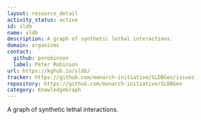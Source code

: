```yaml
---
layout: resource_detail
activity_status: active
id: sldb
name: sldb
description: A graph of synthetic lethal interactions.
domain: organisms
contact:
  github: pnrobinson
  label: Peter Robinson
url: https://kghub.io/sldb/
tracker: https://github.com/monarch-initiative/SLDBGen/issues
repository: https://github.com/monarch-initiative/SLDBGen
category: KnowledgeGraph
---
```


A graph of synthetic lethal interactions.
